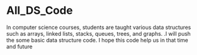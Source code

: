 # All_DS_Code
In computer science courses, students are taught various data structures such as arrays, linked lists, stacks, queues, trees, and graphs. .I will push the some basic  data structure code. I hope this code help us in that time and future
